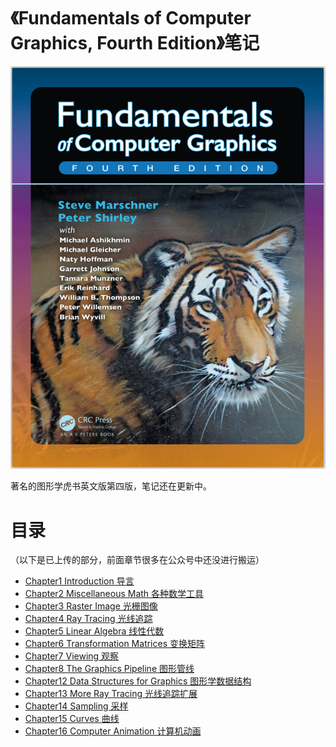 # 《Fundamentals of Computer Graphics, Fourth Edition》笔记

![picture 19](Media/3213d18f0063b7f0e047cb0708313eafae7efff2d56bae9a0da19fd352545767.png)  

著名的图形学虎书英文版第四版，笔记还在更新中。

# 目录

（以下是已上传的部分，前面章节很多在公众号中还没进行搬运）

- [Chapter1 Introduction 导言](./Chapter1%20Introduction%20导言/README.md)
- [Chapter2 Miscellaneous Math 各种数学工具](./Chapter2%20Miscellaneous%20Math%20各种数学工具/README.md)
- [Chapter3 Raster Image 光栅图像](./Chapter3%20Raster%20Image%20光栅图像/README.md)
- [Chapter4 Ray Tracing 光线追踪](./Chapter4%20Ray%20Tracing%20光线追踪/README.md)
- [Chapter5 Linear Algebra 线性代数](./Chapter5%20Linear%20Algebra%20线性代数/README.md)
- [Chapter6 Transformation Matrices 变换矩阵](./Chapter6%20Transformation%20Matrices%20变换矩阵/README.md)
- [Chapter7 Viewing 观察](./Chapter7%20Viewing%20观察/README.md)
- [Chapter8 The Graphics Pipeline 图形管线](./Chapter8%20The%20Graphics%20Pipeline%20图形管线/README.md)
- [Chapter12 Data Structures for Graphics 图形学数据结构](./Chapter12%20Data%20Structures%20for%20Graphics%20图形学中的数据结构/README.md)
- [Chapter13 More Ray Tracing 光线追踪扩展](./Chapter13%20More%20Ray%20Tracing%20光线追踪扩展/README.md)
- [Chapter14 Sampling 采样](./Chapter14%20Sampling%20采样/README.md)
- [Chapter15 Curves 曲线](./Chapter15%20Curves%20曲线/README.md)
- [Chapter16 Computer Animation 计算机动画](./Chapter16%20Computer%20Animation%20计算机动画/README.md)